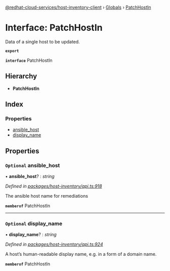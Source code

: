 [@redhat-cloud-services/host-inventory-client](../README.md) › [Globals](../globals.md) › [PatchHostIn](patchhostin.md)

# Interface: PatchHostIn

Data of a single host to be updated.

**`export`** 

**`interface`** PatchHostIn

## Hierarchy

* **PatchHostIn**

## Index

### Properties

* [ansible_host](patchhostin.md#optional-ansible_host)
* [display_name](patchhostin.md#optional-display_name)

## Properties

### `Optional` ansible_host

• **ansible_host**? : *string*

*Defined in [packages/host-inventory/api.ts:918](https://github.com/RedHatInsights/javascript-clients/blob/master/packages/host-inventory/api.ts#L918)*

The ansible host name for remediations

**`memberof`** PatchHostIn

___

### `Optional` display_name

• **display_name**? : *string*

*Defined in [packages/host-inventory/api.ts:924](https://github.com/RedHatInsights/javascript-clients/blob/master/packages/host-inventory/api.ts#L924)*

A host’s human-readable display name, e.g. in a form of a domain name.

**`memberof`** PatchHostIn
